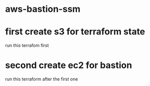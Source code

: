 # aws-bastion-ssm


# first create s3 for terraform state
run this terrafom first


# second create ec2 for bastion
run this terraform after the first one